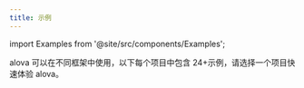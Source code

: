 ```yaml
---
title: 示例
---
```


import Examples from '@site/src/components/Examples';

alova 可以在不同框架中使用，以下每个项目中包含 24+示例，请选择一个项目快速体验 alova。

<Examples />
